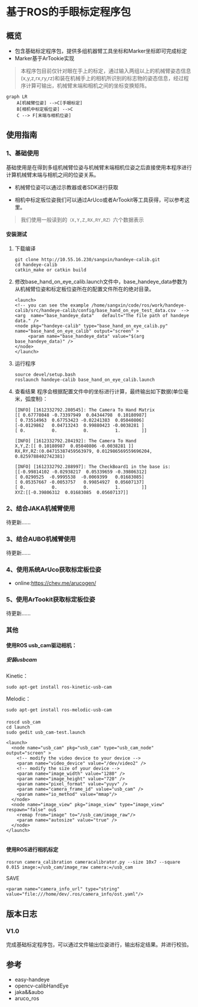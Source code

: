 # 基于ROS的手眼标定程序包
## 概览
- 包含基础标定程序包，提供多组机器臂工具坐标和Marker坐标即可完成标定
- Marker基于ArTookie实现

>本程序包目前仅针对眼在手上的标定，通过输入两组以上的机械臂姿态信息(x,y,z,rx,ry,rz)和装在机械手上的相机所识别的标志物的姿态信息，经过程序计算可输出，机械臂末端和相机之间的坐标变换矩阵。

```mermaid
graph LR
    A[机械臂位姿] -->C[手眼标定]
    B[相机中标定板位姿] -->C
    C --> F[末端与相机位姿]
```

## 使用指南
### 1、基础使用
基础使用是在得到多组机械臂位姿与机械臂末端相机位姿之后直接使用本程序进行计算机械臂末端与相机之间的位姿关系。

- 机械臂位姿可以通过示教器或者SDK进行获取
  
- 相机中标定板位姿我们可以通过ArUco或者ArTookit等工具获得，可以参考这里。

> 我们使用一般读到的`（X,Y,Z,RX,RY,RZ）`六个数据表示

#### 安装测试
1. 下载编译
    ```
    git clone http://10.55.16.230/sangxin/handeye-calib.git
    cd handeye-calib
    catkin_make or catkin build
    ```
2. 修改base_hand_on_eye_calib.launch文件中，base_handeye_data参数为从机械臂位姿和标定板位姿所在的配置文件所在的绝对目录。
    ```
    <launch>
    <!-- you can see the example /home/sangxin/code/ros/work/handeye-calib/src/handeye-calib/config/base_hand_on_eye_test_data.csv  -->
    <arg  name="base_handeye_data"   default="The file path of handeye data." />
    <node pkg="handeye-calib" type="base_hand_on_eye_calib.py"      name="base_hand_on_eye_calib" output="screen" >
         <param name="base_handeye_data" value="$(arg base_handeye_data)" />
    </node>
    </launch>
    ```
3. 运行程序
    ```
    source devel/setup.bash
    roslaunch handeye-calib base_hand_on_eye_calib.launch
    ```

4. 查看结果
    程序会根据配置文件中的坐标进行计算，最终输出如下数据(单位毫米，弧度制)：
    ```
    [INFO] [1612332792.280545]: The Camera To Hand Matrix
    [[ 0.67778048 -0.73397949  0.04344798  0.10180987]
    [ 0.73514963  0.67753423 -0.02241383  0.05040806]
    [-0.0129862   0.04713243  0.99880423 -0.0038281 ]
    [ 0.          0.          0.          1.        ]]

    [INFO] [1612332792.284192]: The Camera To Hand 
    X,Y,Z:[[ 0.10180987  0.05040806 -0.0038281 ]]    
    RX,RY,RZ:(0.04715387459563979, 0.012986569559696204, 0.8259788402742381)

    [INFO] [1612332792.288997]: The CheckBoard1 in the base is:
    [[-0.99814102 -0.02938217  0.05339659 -0.39806312]
    [ 0.0290525  -0.9995538  -0.0069399   0.01683085]
    [ 0.05357667 -0.0053757   0.99854927  0.05607137]
    [ 0.          0.          0.          1.        ]]
    XYZ:[[-0.39806312  0.01683085  0.05607137]]
    ```

### 2、结合JAKA机械臂使用
待更新......

### 3、结合AUBO机械臂使用
待更新......

### 4、使用系统ArUco获取标定板位姿
- online:https://chev.me/arucogen/

### 5、使用ArTookit获取标定板位姿
待更新......

### 其他
#### 使用ROS usb_cam驱动相机：
##### 安装usbcam
Kinetic：
```
sudo apt-get install ros-kinetic-usb-cam
```
Melodic：
```
sudo apt-get install ros-melodic-usb-cam
```
#### 
```
roscd usb_cam
cd launch
sudo gedit usb_cam-test.launch 
```
```
<launch>
  <node name="usb_cam" pkg="usb_cam" type="usb_cam_node" output="screen" >
    <!-- modify the video device to your device -->
    <param name="video_device" value="/dev/video2" />
    <!-- modify the size of your device -->
    <param name="image_width" value="1280" />
    <param name="image_height" value="720" />
    <param name="pixel_format" value="yuyv" />
    <param name="camera_frame_id" value="usb_cam" />
    <param name="io_method" value="mmap"/>
  </node>
  <node name="image_view" pkg="image_view" type="image_view" respawn="false" ou$
    <remap from="image" to="/usb_cam/image_raw"/>
    <param name="autosize" value="true" />
  </node>
</launch>
```

```

```

#### 使用ROS进行相机标定
```
rosrun camera_calibration cameracalibrator.py --size 10x7 --square 0.015 image:=/usb_cam/image_raw camera:=/usb_cam
```

SAVE

```
<param name="camera_info_url" type="string" value="file:///home/dev/.ros/camera_info/ost.yaml"/>
```

## 版本日志
### V1.0
完成基础标定程序包，可以通过文件输出位姿进行，输出标定结果。并进行校验。

## 参考
- easy-handeye
- opencv-calibHandEye
- jaka&&aubo
- aruco_ros
